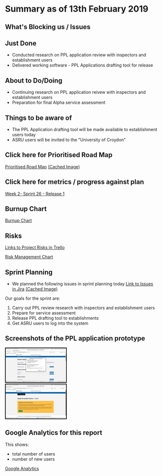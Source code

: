 # Summary as of 13th February 2019 
## What's Blocking us / Issues

## Just Done
* Conducted research on PPL application review with inspectors and establishment users
* Delivered working software - PPL Applications drafting tool for release

## About to Do/Doing
* Continuing research on PPL application reivew with inspectors and establishment users
* Preparation for final Alpha service assessment

## Things to be aware of
* The PPL Application drafting tool will be made available to establishment users today
* ASRU users will be invited to the "University of Croydon"
 
## Click here for Prioritised Road Map
[Prioritised Road Map](https://trello.com/b/p7x9hbPV/prioritised-roadmap)    [\(Cached Image\)](graphs/ASLRoadMap13022019.jpg)

## Click here for metrics / progress against plan
[Week 2- Sprint 26 - Release 1](graphs/progress13022019.png)

## Burnup Chart

[Burnup Chart](burnup13022019.md)

## Risks
[Links to Project Risks in Trello](https://trello.com/b/VuFuCL7t/risk-register-and-kpis-asl-delivery) 

[Risk Management Chart](graphs/risk13022019.png)

## Sprint Planning
* We planned the following issues in sprint planning today [Link to Issues in Jira](https://jira.digital.homeoffice.gov.uk/secure/RapidBoard.jspa?rapidView=261)    [\(Cached Image\)](graphs/sprint13022019.png)

Our goals for the sprint are:
1. Carry out PPL review research with inspectors and establishment users
2. Prepare for service assessment
3. Release PPL drafting tool to establishments
4. Get ASRU users to log into the system

## Screenshots of the PPL application prototype
<a href="graphs/proto1_13022019.png"><img src="graphs/proto1_13022019.png" alt="HTML5 Icon" width="200" style="border:2px solid black"></a>
<br>
<a href="graphs/proto2_13022019.png"><img src="graphs/proto2_13022019.png" alt="HTML5 Icon" width="200" style="border:2px solid black"></a>
<br>

## Google Analytics for this report

This shows:
* total number of users
* number of new users

[Google Analytics](graphs/GA13022019.jpg)

